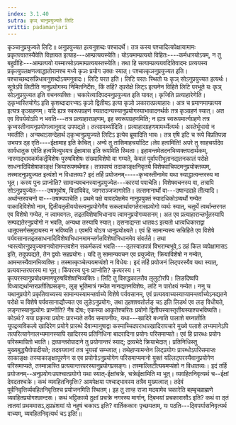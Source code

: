 ```yaml
---
index: 3.1.40
sutra: कृञ् चानुप्रयुज्यते लिटि
vritti: padamanjari
---
```


 कृञ्चानुप्रयुज्यते लिटि॥ अनुप्रयुज्यत इत्यनुशब्दः पश्चादर्थे। तत्र कस्य पश्चादित्यपेक्षायामामः प्रकृतत्वातस्यैवेति विज्ञायत इत्याह---आम्प्रत्ययस्येति। योऽयमाम्प्रत्ययो विहितः----कर्मधारयोऽयम्, न तु बहुव्रीहिः---आम्प्रत्ययो यस्मात्सोऽयमाम्प्रत्ययस्तस्येति। तथा हि सत्याम्प्रत्ययवदितिवादमः प्रत्ययस्य प्रकृत्युपलक्षणत्वाद्धातोरामश्च मध्ये कृञः प्रयोग उक्तः स्यात्। पश्चात्कृञनुप्रयुज्यत इति। पश्चाच्छब्दसन्निधावनुशब्दोऽयमनुवादः। लिटि परत इति। लिटि परतः स्थितो यः कृञ् सोऽनुप्रयुज्यत इत्यर्थः। सूत्रेऽपि लिटीति नानुप्रयोगस्य निमितनिर्देशः, किं तर्हि? ठ्परोक्षे लिट्ऽ इत्यनेन विहिते लिटि परभूते यः कृञ् सोऽनुप्रयुज्यत इति वचनव्यक्तिः। चकारेत्यादिपदमनुप्रयुज्यत इति यावत्। कृजिति प्रत्याहारेणेति। ठ्कृभ्वस्तियोगेऽ इति कृशब्दादारभ्यऽ कृञो द्वितीयऽ इत्या कृञो ञकारात्प्रत्याहारः। अत्र च प्रमाणमाम्प्रत्यय इत्यत्र कृञ्ग्रहणम्। यदि ह्यत्र स्वरूपग्रहणं स्यातदान्यस्यानुप्रयोगस्याभावादनर्थर्क तत्र कृञ्ग्रहणं स्यात्। अत एव विपर्ययोऽपि न भवति---तत्र प्रत्याहारग्रहणम्, इह स्वरूपग्रहणमिति; न ह्यत्र स्वरूपमार्त्गग्रहणे तत्र कृभ्वस्तीनामनृप्रयोगत्वानुवाद उपपद्यते। तत्सामर्थ्यादिति। प्रत्याहारग्रहणमामर्थ्येत्यर्थः। अस्तेर्भूभावो न भवतीति। अन्यथाऽसन्देहार्थ ठ्कृभ्वनुप्रयुज्यते लिटिऽ इत्येव ब्रूयादिति भावः। तत्र एषि इटि च रूपे विप्रतिपन्ना उभयत्र ठ्ह एति----ईक्षामाह इति केचित्। अन्ये तु तासिमाहचर्यादिट।लेव हत्वमिति! अपरे तु साहचर्यादेव सार्वधातुक एवेति हत्वमित्युभयत्र ईक्षामास इति रूपमिति स्थिताः। इहामन्तमेतदनभिव्यक्तपदार्थकम्, नास्माद्भावकर्मकर्तृविशेषः पुरुषविशेषः संख्याविशेषो वा गम्यते, केवलं पूर्वापरीभूतानद्यतनकालं परोक्षे साधनादिविशेषाकाङ्क्षं क्रियारूपमर्थमाह। तत्रावश्यं तदाकाङ्क्षनिवृतये विशेषवाचिपदमनुप्रयोक्तव्यम्, तस्मादनुप्रयुज्यत इत्यंशो न विधातव्यः? इदं तर्हि प्रयोजनम्-----कृभ्वस्तीनामेव यथा स्याद्धात्वन्तरस्य मा भूत्। कस्य पुनः प्राप्नोति? सामान्यवचनस्यानुप्रयुज्येत---कारयां पपाचेति। विशेषवचनस्य वा, तत्रापि सोऽनुप्रयुज्येत----उषामुवोष, विदांविवेद, जागराञ्जजागारेति। तत्समानार्थो वा---उषान्ददाहे तीत्यादि। अर्थान्तरवचनो वा---उषाम्पपाचेति। प्रथमे पक्षे यावदपेक्षमेव नानुप्रयुक्तं स्यादधिकोऽप्यर्थो गम्येत पाकादिविशेषो नाम, द्वितीयतृतीययोस्त्वनुप्रयोगेणैव सकलार्थावगतेरासप्रयोगो व्यर्थः स्यात्, चतुर्थे त्वर्थान्तरगत एव विशेषो गम्येत, न त्वामवगतः, तद्रतविशेषाभिधानाय त्वामनुप्रयोगव्यसनम्। अत एव प्रत्याहारान्तर्भूतस्यापि सम्पद्यतेरनुप्रयोगो न भवति, अन्यथा तस्यापि स्यात्। ठ्सनाद्यन्ता धातवःऽ इत्यतो धात्वधिकाराद्वा धातूपसर्गसमुदायस्य न भविष्यति। एवमपि योऽत्र धानुप्रयोक्ष्यते। एवं हि सामान्यस्य सन्निहिते एव विशेषे पर्यवसानातद्रतसाधनादिविशेषाभिधानमामन्तर्गतविशेषाभिधानमेव संवर्तते। तथा भ्वस्त्योरनुप्रयुज्यमानयोरामन्तवशेन सकर्मकत्वं भवति----ठ्तस्यातपत्रं विभराम्बभूवे,ऽ ठहं किल व्यपेक्षामासऽ इति, तदुपपद्यते, तेन द्वयोः सहप्रयोगः। यदि तु सामान्यवचन एव प्रयुज्येत; क्रियाविशेषो न गम्येत, आमन्तस्यैवानभिव्यक्तिः। तस्मात्कृञ्चेत्ययमप्यंशो न विधेयः। इदं तर्हि प्रयोजनं लिट्परस्यैव यथा स्यात्, प्रत्ययान्तरपरस्य मा भूत्। किंपरस्य पुनः प्राप्नोति? कृत्परस्य। न कृत्परस्यानुप्रयोक्ष्यमाणपुरुषविशेषाभिव्यक्तिः। लिटि तु विरुद्धकालतैव लृलुटोरपि। लिङदिष्वपि विध्याद्यर्थान्तरप्रतीतिप्रसङ्गः, लुङ् भूतिमात्रं गम्येत नानद्यतनविशेषः, लटि न पारोक्ष्यं गम्येत। ननु च यथानुप्रयोगे प्रकृतिवाच्यस्य सामान्यस्यामन्तर्वाच्ये विशेषे पर्यवसानम्, एवं प्रत्ययवाच्यस्याप्यामन्तर्वाच्येऽनद्यतने परोक्षे च विशेषे पर्यवसानाद्यौज्यत एव लुङेऽनुप्रयोगः, तथा ठ्हशश्वतोर्लङ् चऽ इति लिडर्थ एव लङ् विधीयते, लङ्न्तस्यानुप्रयोगः प्राप्नोति? नैष दोषः; एकस्या आकृतेश्चरितः प्रयोगो द्वितीयस्यास्तृतीयस्याश्चभविष्यति। कोऽर्थः? यया प्रकृत्या प्रयोगः प्रारभ्यते तयैव समापनीयः, यथा---खादिरे बध्नाति पालाशे बघ्नातीति यूपद्रव्यविकल्पे खादिरेण प्रयोगे प्रारब्धे दैवान्मानुषाद्वा कस्माच्चिदपराधात्खादिरापचारे मुख्ये पलाशे लभ्यमानेऽपि तत्परित्यागेनालभ्यमानस्यापि खादिरस्य प्रतिनिधिना बादरादिना प्रयोगः परिसमाप्यते। एवं हि प्रारब्धः प्रयोगः परिसमापितो भवति। द्रव्यान्तरोपादाने तु प्रयोगान्तरं स्याद्; द्रव्यभेदे क्रियाभेदात्। प्रतिनिधिस्तु मुख्यबुद्ध्यैवोपादीयते; तदवयवानां तत्र भूयसां सम्भवात्। तथेहाप्यामन्तेन लिट्प्रयोगः प्रारब्धोऽपरिसमाप्तः साकाङ्क्षः तस्याकाङ्क्षापूरणेन स एव प्रयोगोऽनुप्रयोगेण परिसमाप्यमानो युक्तं यल्लिट्परस्यैवानुप्रयोगेण परिसमाप्यते, तस्मान्नास्ति प्रत्ययान्तरपरस्यानुप्रयोगप्रसङ्गः। तस्माल्लिटीत्ययमप्यंशो न विधातव्यः। इदं तर्हि प्रयोजनम्--अनुप्रयोगःउपश्चात्प्रयोगो यथा स्यात्-ईक्षांचक्रे, चक्रेईक्षामिति मा भूत्। व्यवहितनिवृत्यर्थ च--ईक्षां देवदतश्चक्रे। कथं व्यवहितनिवृत्तिः? आमपेक्षया पश्चाद्भावस्य तत्रैव मुख्यत्वात्। तदेवं पूर्वनिवृत्तिर्व्यवहितनिवृत्तिश्च प्रयोजनमिति स्थितम्। इह तु तान्ह राजा मदयामेव चकारेति बह्बृचव्राह्मणे व्यवहितप्रयोगश्छान्दसः। कथं भट्टिकाव्ये ठुक्षां प्रचक्रे नगरस्य मार्गान्, ठ्बिभयां प्रचकारासौऽ इति? कथं वा ठ्तं तातयां प्रथममासऽ,ठ्प्रभ्रंशयां यो नहुषं चकारऽ इति? वार्तिककारः पृच्छयताम्, यः पठति---ठ्विपर्यासनिवृत्यर्थ वाच्यम्, व्यवहितनिवृत्यर्थ चऽ इति!॥